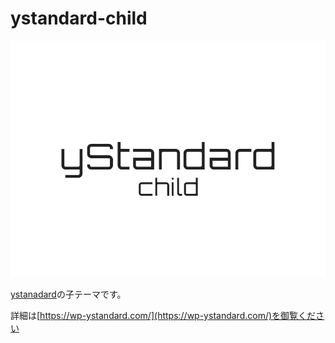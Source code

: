 # ystandard-child

![ystandard-child](./screenshot.png "ystandard-child")

[ystanadard](https://github.com/yosiakatsuki/ystandard)の子テーマです。

詳細は[https://wp-ystandard.com/](https://wp-ystandard.com/)を御覧ください
